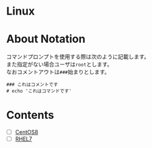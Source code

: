 # Linux
# About Notation
コマンドプロンプトを使用する際は次のように記載します。  
また指定がない場合ユーザは`root`とします。  
なおコメントアウトは`###`始まりとします。
```
### これはコメントです
# echo 'これはコマンドです'
```
# Contents
- [ ] [CentOS8](https://github.com/thetaru/memorandum/tree/master/OS/Linux/CentOS8)
- [ ] [RHEL7](https://github.com/thetaru/memorandum/tree/master/OS/Linux/RHEL7)
